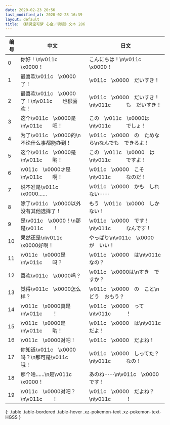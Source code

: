 ```yaml
---
date: 2020-02-23 20:56
last_modified_at: 2020-02-28 16:39
layout: default
title: 《精灵宝可梦 心金／魂银》文本 286
---
```

| 编号 | 中文 | 日文 |
| ---- | ---- | ---- |
| 0 | 你好！\n\v011c　\x0000！ | こんにちは！\n\v011c　\x0000！ |
| 1 | 最喜欢\v011c　\x0000了！ | \v011c　\x0000　だいすき！ |
| 2 | 最喜欢\v011c　\x0000了！\n\v011c　　也很喜欢！ | \v011c　\x0000　だいすき！\n\v011c　　　も　だいすき！ |
| 3 | 这个\v011c　\x0000是\n\v011c　　吧！ | この　\v011c　\x0000は\n\v011c　　　でしょ！ |
| 4 | 为了\v011c　\x0000的\n不论什么事都能办到！ | \v011c　\x0000　の　ためなら\nなんでも　できるよ！ |
| 5 | 这个\v011c　\x0000是\n\v011c　　哟！ | この　\v011c　\x0000　は\n\v011c　　　ですよ！ |
| 6 | \v011c　\x0000才是\n\v011c　　啊！ | \v011c　\x0000　こそ\n\v011c　　　なのだ！ |
| 7 | 说不准是\v011c　\x0000…… | \v011c　\x0000　かも　しれない⋯⋯ |
| 8 | 除了\v011c　\x0000以外没有其他选择了！ | もう　\v011c　\x0000　しか　ない！ |
| 9 | 是\v011c　\x0000！\n那是\v011c　　！ | \v011c　\x0000　です！\n\v011c　　　なんです！ |
| 10 | 果然还是\n\v011c　\x0000好啊！ | やっぱり\n\v011c　\x0000　が　いい！ |
| 11 | \v011c　\x0000是\n\v011c　　吗？ | \v011c　\x0000　は\n\v011c　　　なの？ |
| 12 | 喜欢\v011c　\x0000吗？ | \v011c　\x0000は\nすき　ですか？ |
| 13 | 觉得\v011c　\x0000怎么样？ | \v011c　\x0000　の　こと\nどう　おもう？ |
| 14 | \v011c　\x0000真是\n\v011c　　！ | \v011c　\x0000　って\n\v011c　　　！ |
| 15 | \v011c　\x0000是\n\v011c　　哟！ | \v011c　\x0000　は\n\v011c　　　だよ！ |
| 16 | \v011c　\x0000对吧！ | \v011c　\x0000　だよね！ |
| 17 | 你知道\v011c　\x0000吗？\n那可是\v011c　　哦！ | \v011c　\x0000　しってた？\n\v011c　　　なの！ |
| 18 | 那个啥……\n是\v011c　\x0000！ | あのね⋯⋯\n\v011c　\x0000　です！ |
| 19 | \v011c　\x0000对吧？\n\v011c　　！ | \v011c　\x0000　だよね？\n\v011c　　　！ |
{: .table .table-bordered .table-hover .xz-pokemon-text .xz-pokemon-text-HGSS }